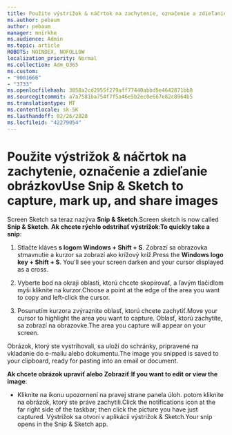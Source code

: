 ```yaml
---
title: Použite výstrižok & náčrtok na zachytenie, označenie a zdieľanie obrázkov
ms.author: pebaum
author: pebaum
manager: mnirkhe
ms.audience: Admin
ms.topic: article
ROBOTS: NOINDEX, NOFOLLOW
localization_priority: Normal
ms.collection: Adm_O365
ms.custom:
- "9001666"
- "3733"
ms.openlocfilehash: 3858a2cd2955f279aff77440abbd5e4642871bb8
ms.sourcegitcommit: a7a7581ba754f7f5a46e5b2ec0e667e82c8964b5
ms.translationtype: MT
ms.contentlocale: sk-SK
ms.lasthandoff: 02/26/2020
ms.locfileid: "42279054"
---
```

# <a name="use-snip--sketch-to-capture-mark-up-and-share-images"></a><span data-ttu-id="29ede-102">Použite výstrižok & náčrtok na zachytenie, označenie a zdieľanie obrázkov</span><span class="sxs-lookup"><span data-stu-id="29ede-102">Use Snip & Sketch to capture, mark up, and share images</span></span>

<span data-ttu-id="29ede-103">Screen Sketch sa teraz nazýva **Snip & Sketch**.</span><span class="sxs-lookup"><span data-stu-id="29ede-103">Screen sketch is now called **Snip & Sketch**.</span></span> <span data-ttu-id="29ede-104">**Ak chcete rýchlo odstrihať výstrižok**:</span><span class="sxs-lookup"><span data-stu-id="29ede-104">**To quickly take a snip**:</span></span>

1. <span data-ttu-id="29ede-105">Stlačte kláves **s logom Windows + Shift + S**. Zobrazí sa obrazovka stmavnutie a kurzor sa zobrazí ako krížový kríž.</span><span class="sxs-lookup"><span data-stu-id="29ede-105">Press the **Windows logo key + Shift + S**. You'll see your screen darken and your cursor displayed as a cross.</span></span> 

2. <span data-ttu-id="29ede-106">Vyberte bod na okraji oblasti, ktorú chcete skopírovať, a ľavým tlačidlom myši kliknite na kurzor.</span><span class="sxs-lookup"><span data-stu-id="29ede-106">Choose a point at the edge of the area you want to copy and left-click the cursor.</span></span> 

3. <span data-ttu-id="29ede-107">Posunutím kurzora zvýraznite oblasť, ktorú chcete zachytiť.</span><span class="sxs-lookup"><span data-stu-id="29ede-107">Move your cursor to highlight the area you want to capture.</span></span> <span data-ttu-id="29ede-108">Oblasť, ktorú zachytíte, sa zobrazí na obrazovke.</span><span class="sxs-lookup"><span data-stu-id="29ede-108">The area you capture will appear on your screen.</span></span>

<span data-ttu-id="29ede-109">Obrázok, ktorý ste vystrihovali, sa uloží do schránky, pripravené na vkladanie do e-mailu alebo dokumentu.</span><span class="sxs-lookup"><span data-stu-id="29ede-109">The image you snipped is saved to your clipboard, ready for pasting into an email or document.</span></span> 

<span data-ttu-id="29ede-110">**Ak chcete obrázok upraviť alebo Zobraziť**:</span><span class="sxs-lookup"><span data-stu-id="29ede-110">**If you want to edit or view the image**:</span></span> 

- <span data-ttu-id="29ede-111">Kliknite na ikonu upozornení na pravej strane panela úloh. potom kliknite na obrázok, ktorý ste práve zachytili.</span><span class="sxs-lookup"><span data-stu-id="29ede-111">Click the notifications icon at the far right side of the taskbar; then click the picture you have just captured.</span></span> <span data-ttu-id="29ede-112">Výstrižok sa otvorí v aplikácii výstrižok & Sketch.</span><span class="sxs-lookup"><span data-stu-id="29ede-112">Your snip opens in the Snip & Sketch app.</span></span>
